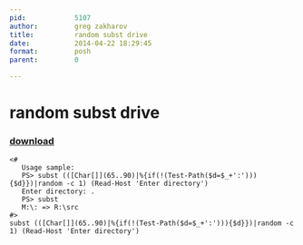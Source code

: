 ```yaml
---
pid:            5107
author:         greg zakharov
title:          random subst drive
date:           2014-04-22 18:29:45
format:         posh
parent:         0

---
```


# random subst drive

### [download](//scripts/5107.ps1)



```posh
<#
   Usage sample:
   PS> subst (([Char[]](65..90)|%{if(!(Test-Path($d=$_+':'))){$d}})|random -c 1) (Read-Host 'Enter directory')
   Enter directory: .
   PS> subst
   M:\: => R:\src
#>
subst (([Char[]](65..90)|%{if(!(Test-Path($d=$_+':'))){$d}})|random -c 1) (Read-Host 'Enter directory')
```

